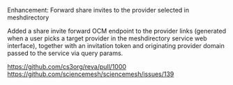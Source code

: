 Enhancement: Forward share invites to the provider selected in meshdirectory

Added a share invite forward OCM endpoint to the provider links (generated when a user
picks a target provider in the meshdirectory service web interface), together with an
invitation token and originating provider domain passed to the service via query params.

https://github.com/cs3org/reva/pull/1000
https://github.com/sciencemesh/sciencemesh/issues/139
